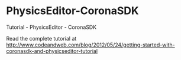 PhysicsEditor-CoronaSDK
=======================

Tutorial - PhysicsEditor - CoronaSDK

Read the complete tutorial at http://www.codeandweb.com/blog/2012/05/24/getting-started-with-coronasdk-and-physicseditor-tutorial
